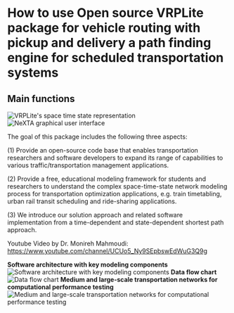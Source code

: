 # How to use Open source VRPLite package for vehicle routing with pickup and delivery a path finding engine for scheduled transportation systems

## Main functions
![VRPLite's space time state representation](https://github.com/xzhou99/VRPLite/blob/master/Images/Image1.PNG)
![NeXTA graphical user interface](https://github.com/xzhou99/VRPLite/blob/master/Images/Image2.PNG)

The goal of this package includes the following three aspects:

(1)	Provide an open-source code base that enables transportation researchers and software developers to expand its range of capabilities to various traffic/transportation management applications.

(2)	Provide a free, educational modeling framework for students and researchers to understand the complex space-time-state network modeling process for transportation optimization applications, e.g. train timetabling, urban rail transit scheduling and ride-sharing applications.

(3)	We introduce our solution approach and related software implementation from a time-dependent and state-dependent shortest path approach.

Youtube Video by Dr. Monireh Mahmoudi: https://www.youtube.com/channel/UCUo5_Ny9SEpbswEdWuG3Q9g 

**Software architecture with key modeling components**
![Software architecture with key modeling components](https://github.com/xzhou99/VRPLite/blob/master/Images/Image4.PNG)
**Data flow chart**
![Data flow chart](https://github.com/xzhou99/VRPLite/blob/master/Images/Image5.PNG)
**Medium and large-scale transportation networks for computational performance testing**
![Medium and large-scale transportation networks for computational performance testing](https://github.com/xzhou99/VRPLite/blob/master/Images/Image3.PNG)


